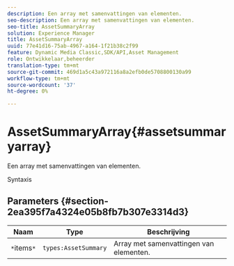 ```yaml
---
description: Een array met samenvattingen van elementen.
seo-description: Een array met samenvattingen van elementen.
seo-title: AssetSummaryArray
solution: Experience Manager
title: AssetSummaryArray
uuid: 77e41d16-75ab-4967-a164-1f21b38c2f99
feature: Dynamic Media Classic,SDK/API,Asset Management
role: Ontwikkelaar,beheerder
translation-type: tm+mt
source-git-commit: 469d1a5c43a972116a8a2efb0de5708800130a99
workflow-type: tm+mt
source-wordcount: '37'
ht-degree: 0%

---
```



# AssetSummaryArray{#assetsummaryarray}

Een array met samenvattingen van elementen.

Syntaxis

## Parameters {#section-2ea395f7a4324e05b8fb7b307e3314d3}

| Naam | Type | Beschrijving |
|---|---|---|
| `*`items`*` | `types:AssetSummary` | Array met samenvattingen van elementen. |

